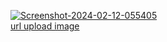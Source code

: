 <a href="https://ibb.co/Yf9y87r"><img src="https://i.ibb.co/h25ZHRq/Screenshot-2024-02-12-055405.png" alt="Screenshot-2024-02-12-055405" border="0"></a><br /><a target='_blank' href='https://imgbb.com/'>url upload image</a><br />
